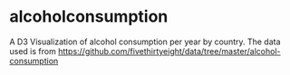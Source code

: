 alcoholconsumption
==================

A D3 Visualization of alcohol consumption per year by country.
The data used is from https://github.com/fivethirtyeight/data/tree/master/alcohol-consumption
